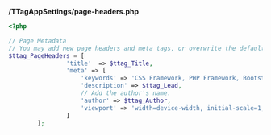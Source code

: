 <b>/TTagAppSettings/<span class = "ttag-file">page-headers.php</span></b>

```php
<?php

// Page Metadata
// You may add new page headers and meta tags, or overwrite the defaults here.
$ttag_PageHeaders = [
				'title'  => $ttag_Title,
				'meta' => [
					'keywords' => 'CSS Framework, PHP Framework, Bootstrap Helper',
					'description' => $ttag_Lead,
					// Add the author's name.
					'author' => $ttag_Author,
					'viewport' => 'width=device-width, initial-scale=1, shrink-to-fit=no'
				]
		];
```